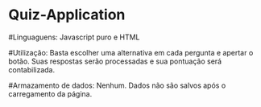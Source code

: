 # Quiz-Application

#Linguaguens:
Javascript puro e HTML

#Utilização:
Basta escolher uma alternativa em cada pergunta e apertar o botão. Suas respostas serão processadas e sua pontuação será contabilizada.

#Armazamento de dados:
Nenhum. Dados não são salvos após o carregamento da página.
